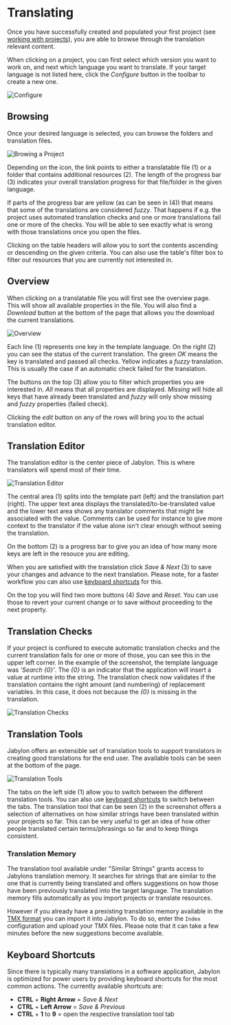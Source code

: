 
# Translating

Once you have successfully created and populated your first project (see [working with projects](./workingWIthProjects.html)), you are able to browse through the translation relevant content.

When clicking on a project, you can first select which version you want to work on, and next which language you want to translate. If your target language is not listed here, click the _Configure_ button in the toolbar to create a new one.

![Configure](images/configure.png)


## Browsing

Once your desired language is selected, you can browse the folders and translation files.

![Browing a Project](images/browsing.png)

Depending on the icon, the link points to either a translatable file (1) or a folder that contains additional resources (2). The length of the progress bar (3) indicates your overall translation progress for that file/folder in the given language.

If parts of the progress bar are yellow (as can be seen in (4)) that means that some of the translations are considered _fuzzy_. That happens if e.g. the project uses automated translation checks and one or more translations fail one or more of the checks. You will be able to see exactly what is wrong with those translations once you open the files.

Clicking on the table headers will allow you to sort the contents ascending or descending on the given criteria. You can also use the table's filter box to filter out resources that you are currently not interested in.


## Overview

When clicking on a translatable file you will first see the overview page. This will show all available properties in the file. You will also find a _Download_ button at the bottom of the page that allows you the download the current translations.

![Overview](images/propertiesOverview.png "Overview") 

Each line (1) represents one key in the template language. On the right (2) you can see the status of the current translation. The green _OK_ means the key is translated and passed all checks. Yellow indicates a _fuzzy_ translation. This is usually the case if an automatic check failed for the translation.

The buttons on the top (3) allow you to filter which properties you are interested in. _All_ means that all properties are displayed. _Missing_ will hide all keys that have already been translated and _fuzzy_ will only show missing and _fuzzy_ properties (failed check).

Clicking the _edit_ button on any of the rows will bring you to the actual translation editor.


## Translation Editor

The translation editor is the center piece of Jabylon. This is where translators will spend most of their time. 

![Translation Editor](images/propertyEditor.png "Translation Editor") 

The central area (1) splits into the template part (left) and the translation part (right). The upper text area displays the translated/to-be-translated value and the lower text area shows any translator comments that might be associated with the value. Comments can be used for instance to give more context to the translator if the value alone isn't clear enough without seeing the translation.

On the bottom (2) is a progress bar to give you an idea of how many more keys are left in the resouce you are editing.

When you are satisfied with the translation click _Save & Next_ (3) to save your changes and advance to the next translation. Please note, for a faster workflow you can also use [keyboard shortcuts](#shortcuts "Keyboard_Shortcuts")  for this.

On the top you will find two more buttons (4) _Save_ and _Reset_. You can use those to revert your current change or to save without proceeding to the next property.



## Translation Checks

If your project is confiured to execute automatic translation checks and the current translation fails for one or more of those, you can see this in the upper left corner. In the example of the screenshot, the template language was _'Search {0}'_. The _{0}_ is an indicator that the application will insert a value at runtime into the string. The translation check now validates if the translation contains the right amount (and numbering) of replacement variables. In this case, it does not because the _{0}_ is missing in the translation.

![Translation Checks](images/reviewExample.png)


## Translation Tools

Jabylon offers an extensible set of translation tools to support translators in creating good translations for the end user. The available tools can be seen at the bottom of the page.

![Translation Tools](images/similarTranslations.png "Translation Tools")

The tabs on the left side (1) allow you to switch between the different translation tools. You can also use [keyboard shortcuts](#shortcuts "Keyboard_Shortcuts")  to switch between the tabs. The translation tool that can be seen (2) in the screenshot offers a selection of alternatives on how similar strings have been translated within your projects so far. This can be very useful to get an idea of how other people translated certain terms/phrasings so far and to keep things consistent.

### Translation Memory

The translation tool available under "Similar Strings" grants access to Jabylons translation memory. It searches for strings that are similar to the one that is currently being translated and offers suggestions on
how those have been previously translated into the target language. The translation memory fills automatically as you import projects or translate resources. 

However if you already have a prexisting translation memory available in the [TMX format](http://en.wikipedia.org/wiki/Translation_Memory_eXchange) you can import it into Jabylon.
To do so, enter the `Index` configuration and upload your TMX files. Please note that it can take a few minutes before the new suggestions become available.   

## <a id="shortcuts" name="shortcuts"></a>Keyboard Shortcuts

Since there is typically many translations in a software application, Jabylon is optimized for power users by providing keyboard shortcuts for the most common actions. The currently available shortcuts are:

* **CTRL** + **Right Arrow** = _Save & Next_
* **CTRL** + **Left Arrow** = _Save & Previous_
* **CTRL** + **1** to **9** = open the respective translation tool tab 
 